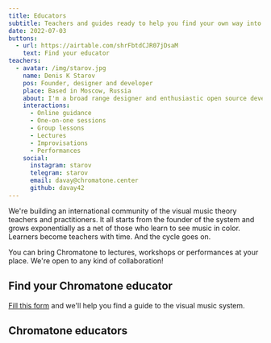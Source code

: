 ```yaml
---
title: Educators
subtitle: Teachers and guides ready to help you find your own way into music
date: 2022-07-03
buttons:
  - url: https://airtable.com/shrFbtdCJR07jDsaM
    text: Find your educator
teachers:
  - avatar: /img/starov.jpg
    name: Denis K Starov
    pos: Founder, designer and developer
    place: Based in Moscow, Russia
    about: I'm a broad range designer and enthusiastic open source developer. So I explore music with the web browser. And share my experiments and explorations with everyone here.
    interactions:
      - Online guidance
      - One-on-one sessions
      - Group lessons
      - Lectures
      - Improvisations
      - Performances
    social:
      instagram: starov
      telegram: starov
      email: davay@chromatone.center
      github: davay42
---
```


We're building an international community of the visual music theory teachers and practitioners. It all starts from the founder of the system and grows exponentially as a net of those who learn to see music in color. Learners become teachers with time. And the cycle goes on.

You can bring Chromatone to lectures, workshops or performances at your place. We're open to any kind of collaboration!

## Find your Chromatone educator

[Fill this form](https://airtable.com/shrFbtdCJR07jDsaM) and we'll help you find a guide to the visual music system.

## Chromatone educators

<author-card v-for="teacher in $frontmatter.teachers" :key="teacher" :author="teacher"  />